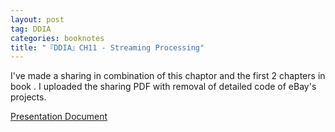 ```yaml
---
layout: post
tag: DDIA
categories: booknotes
title: "『DDIA』CH11 - Streaming Processing"
---
```


I've made a sharing in combination of this chaptor and the first 2 chapters in book <Streaming Processing>.
I uploaded the sharing PDF with removal of detailed code of eBay's projects.

[Presentation Document](https://yolandaleo.github.io/pdfs/streaming_processing.pdf)